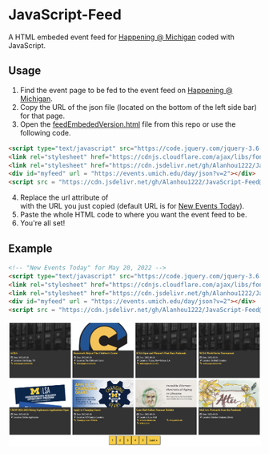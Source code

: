 # JavaScript-Feed

A HTML embeded event feed for [Happening @ Michigan](https://events.umich.edu/) coded with JavaScript.

## Usage
1. Find the event page to be fed to the event feed on [Happening @ Michigan](https://events.umich.edu/).
2. Copy the URL of the json file (located on the bottom of the left side bar) for that page.
3. Open the [feedEmbededVersion.html](https://github.com/Alanhou1222/JavaScript-Feed/blob/main/feedEmbededVersion.html) file from this repo or use the following code.
```html
<script type="text/javascript" src="https://code.jquery.com/jquery-3.6.0.min.js"></script>
<link rel="stylesheet" href="https://cdnjs.cloudflare.com/ajax/libs/font-awesome/4.7.0/css/font-awesome.min.css">        
<link rel="stylesheet" href="https://cdn.jsdelivr.net/gh/Alanhou1222/JavaScript-Feed@latest/feed.css">
<div id="myfeed" url = "https://events.umich.edu/day/json?v=2"></div>
<script src = "https://cdn.jsdelivr.net/gh/Alanhou1222/JavaScript-Feed@latest/feed.js"></script>
```
4. Replace the url attribute of <div id = "myfeed"> with the URL you just copied (default URL is for [New Events Today](https://events.umich.edu/day)).
5. Paste the whole HTML code to where you want the event feed to be.
6. You're all set!

## Example

```html
<!-- "New Events Today" for May 20, 2022 -->
<script type="text/javascript" src="https://code.jquery.com/jquery-3.6.0.min.js"></script>
<link rel="stylesheet" href="https://cdnjs.cloudflare.com/ajax/libs/font-awesome/4.7.0/css/font-awesome.min.css">        
<link rel="stylesheet" href="https://cdn.jsdelivr.net/gh/Alanhou1222/JavaScript-Feed@latest/feed.css">
<div id="myfeed" url = "https://events.umich.edu/day/json?v=2"></div>
<script src = "https://cdn.jsdelivr.net/gh/Alanhou1222/JavaScript-Feed@latest/feed.js"></script>
```
![Screen Shot](/images/eventFeedExample.png)


